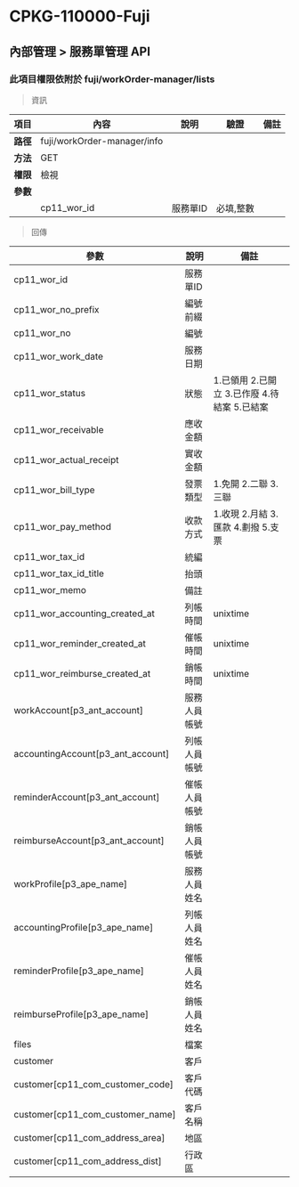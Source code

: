 # CPKG-110000-Fuji

## 內部管理 > 服務單管理 API

### 此項目權限依附於 fuji/workOrder-manager/lists

> 資訊

| 項目                      | 內容                       | 說明                |驗證                      |   備註         |
|---------------------------|----------------------------|----------------------|-----------------|----------------|
| <b>路徑</b>               | fuji/workOrder-manager/info    |                        |                |                  |
| <b>方法</b>               | GET                        |                    |                    |                 |
| <b>權限</b>               | 檢視                       |                     |                   |                 |
| <b>參數</b>               |                            |                       |                 |                 |
|                          | cp11_wor_id             | 服務單ID            | 必填,整數               |                 |

> 回傳

| 參數                                                                        | 說明                            | 備註                           |
|----------------------------------------------------------------------------|--------------------------------|--------------------------------|
| cp11_wor_id              | 服務單ID                            |                                |
| cp11_wor_no_prefix              | 編號前綴                            |                                |
| cp11_wor_no              | 編號                            |                                |
| cp11_wor_work_date              | 服務日期                            |                                |
| cp11_wor_status              | 狀態                            | 1.已領用 2.已開立 3.已作廢 4.待結案 5.已結案                               |
| cp11_wor_receivable              | 應收金額                            |                                |
| cp11_wor_actual_receipt              | 實收金額                            |                                |
| cp11_wor_bill_type              | 發票類型                            | 1.免開 2.二聯 3.三聯                               |
| cp11_wor_pay_method              | 收款方式                            | 1.收現 2.月結 3.匯款 4.劃撥 5.支票                               |
| cp11_wor_tax_id              | 統編                            |                               |
| cp11_wor_tax_id_title              | 抬頭                            |                               |
| cp11_wor_memo              | 備註                            |                                |
| cp11_wor_accounting_created_at        | 列帳時間           | unixtime                    |
| cp11_wor_reminder_created_at        | 催帳時間           | unixtime                    |
| cp11_wor_reimburse_created_at        | 銷帳時間           | unixtime                    |
| workAccount[p3_ant_account]        | 服務人員帳號           |                     |
| accountingAccount[p3_ant_account]        | 列帳人員帳號           |                     |
| reminderAccount[p3_ant_account]        | 催帳人員帳號           |                     |
| reimburseAccount[p3_ant_account]        | 銷帳人員帳號           |                     |
| workProfile[p3_ape_name]        | 服務人員姓名           |                     |
| accountingProfile[p3_ape_name]        | 列帳人員姓名           |                     |
| reminderProfile[p3_ape_name]        | 催帳人員姓名           |                     |
| reimburseProfile[p3_ape_name]        | 銷帳人員姓名           |                     |
| files        | 檔案           |                     |
| customer        | 客戶           |                     |
| customer[cp11_com_customer_code]        | 客戶代碼           |                     |
| customer[cp11_com_customer_name]        | 客戶名稱           |                     |
| customer[cp11_com_address_area]        | 地區           |                     |
| customer[cp11_com_address_dist]        | 行政區           |                     |
